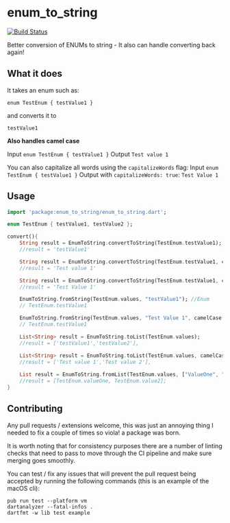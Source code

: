 # enum_to_string

[![Build Status](https://travis-ci.org/rknell/flutterEnumsToString.svg?branch=master)](https://travis-ci.org/rknell/flutterEnumsToString)

Better conversion of ENUMs to string - It also can handle converting back again!



## What it does

It takes an enum such as:

`enum TestEnum { testValue1 }`

and converts it to

`testValue1`

**Also handles camel case**

Input `enum TestEnum { testValue1 }`
Output `Test value 1`

You can also capitalize all words using the `capitalizeWords` flag:
Input `enum TestEnum { testValue1 }`
Output with `capitalizeWords: true`: `Test Value 1`

## Usage

```dart
import 'package:enum_to_string/enum_to_string.dart';

enum TestEnum { testValue1, testValue2 };

convert(){
    String result = EnumToString.convertToString(TestEnum.testValue1);
    //result = 'testValue1'

    String result = EnumToString.convertToString(TestEnum.testValue1, camelCase: true);
    //result = 'Test value 1'

    String result = EnumToString.convertToString(TestEnum.testValue1, camelCase: true, capitalizeWords: true);
    //result = 'Test Value 1'

    EnumToString.fromString(TestEnum.values, "testValue1"); //Enum
    // TestEnum.testValue1

    EnumToString.fromString(TestEnum.values, "Test Value 1", camelCase: true);
    // TestEnum.testValue1

    List<String> result = EnumToString.toList(TestEnum.values);
    //result = ['testValue1','testValue2'],

    List<String> result = EnumToString.toList(TestEnum.values, camelCase: true);
    //result = ['Test value 1','Test value 2'],
    
    List result = EnumToString.fromList(TestEnum.values, ["ValueOne", "Value2"]); //List<Enum>
    //result = [TestEnum.valueOne, TestEnum.value2];
}
```

## Contributing

Any pull requests / extensions welcome, this was just an annoying thing I needed to fix a couple of times so viola! a package was born.

It is worth noting that for consistency purposes there are a number of linting checks that need to pass to move through the CI pipeline and make sure merging goes smoothly.

You can test / fix any issues that will prevent the pull request being accepted by running the following commands (this is an example of the macOS cli):

```
pub run test --platform vm
dartanalyzer --fatal-infos .
dartfmt -w lib test example
```
